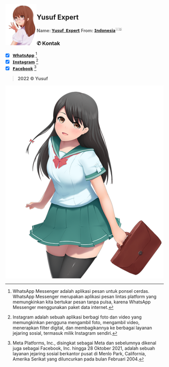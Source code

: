 <img src="./media/moe-3669736_640.png" alt="image" align="left" width="100" height="130">

## Yusuf Expert
> **Name: [`𝗬𝘂𝘀𝘂𝗳 𝗘𝘅𝗽𝗲𝗿𝘁`]()**
> **From: [`𝗜𝗻𝗱𝗼𝗻𝗲𝘀𝗶𝗮`]()**<sup>:indonesia:</sup>

### ✆ Kontak
- [x] [`𝗪𝗵𝗮𝘁𝘀𝗔𝗽𝗽`](https://wa.me/6283873115706) [^1]
- [x] [`𝗜𝗻𝘀𝘁𝗮𝗴𝗿𝗮𝗺`](https://www.instagram.com/yusuf.expert) [^2]
- [x] [`𝗙𝗮𝗰𝗲𝗯𝗼𝗼𝗸`](https://www.facebook.com/yusuf.oct) [^3]

> **2022 © Yusuf**

![image](./media/moe-3251269_640.png)

[^1]: WhatsApp Messenger adalah aplikasi pesan untuk ponsel cerdas. WhatsApp Messenger merupakan aplikasi pesan lintas platform yang memungkinkan kita bertukar pesan tanpa pulsa, karena WhatsApp Messenger menggunakan paket data internet.
[^2]: Instagram adalah sebuah aplikasi berbagi foto dan video yang memungkinkan pengguna mengambil foto, mengambil video, menerapkan filter digital, dan membagikannya ke berbagai layanan jejaring sosial, termasuk milik Instagram sendiri.
[^3]: Meta Platforms, Inc., disingkat sebagai Meta dan sebelumnya dikenal juga sebagai Facebook, Inc. hingga 28 Oktober 2021, adalah sebuah layanan jejaring sosial berkantor pusat di Menlo Park, California, Amerika Serikat yang diluncurkan pada bulan Februari 2004.

